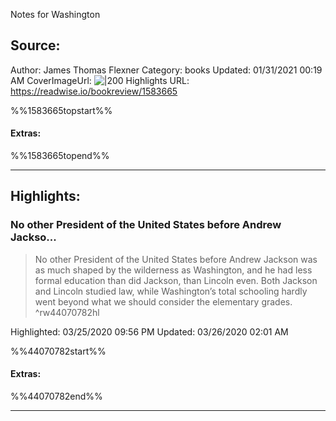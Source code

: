Notes for Washington

## Source:
Author: James Thomas Flexner
Category: books
Updated: 01/31/2021 00:19 AM
CoverImageUrl: 
![|200](https://images-na.ssl-images-amazon.com/images/I/51zcnHREudL._SL200_.jpg)
Highlights URL: https://readwise.io/bookreview/1583665

%%1583665topstart%%
#### Extras:

%%1583665topend%%


 
-----
 ## Highlights:

### No other President of the United States before Andrew Jackso...
>No other President of the United States before Andrew Jackson was as much shaped by the wilderness as Washington, and he had less formal education than did Jackson, than Lincoln even. Both Jackson and Lincoln studied law, while Washington’s total schooling hardly went beyond what we should consider the elementary grades. ^rw44070782hl


Highlighted: 03/25/2020 09:56 PM
Updated: 03/26/2020 02:01 AM

%%44070782start%%
#### Extras:

%%44070782end%%



------

